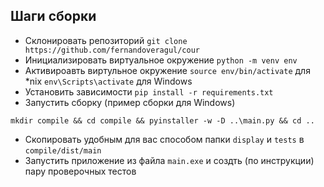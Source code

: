 ## Шаги сборки
* Склонировать репозиторий ```git clone https://github.com/fernandoveragul/cour```
* Инициализировать виртуальное окружение ```python -m venv env```
* Активироавть виртульное окружение ```source env/bin/activate``` для *nix ```env\Scripts\activate``` для Windows
* Установить зависимости ```pip install -r requirements.txt```
* Запустить сборку (пример сборки для Windows)
```command=bash
mkdir compile && cd compile && pyinstaller -w -D ..\main.py && cd ..
```
* Скопировать удобным для вас способом папки ```display``` и ```tests``` в ```compile/dist/main```
* Запустить приложение из файла ```main.exe``` и создть (по инструкции) пару проверочных тестов
